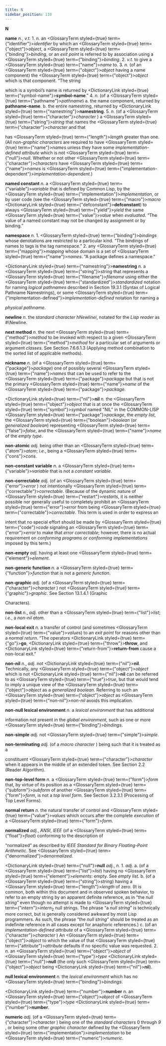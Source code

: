 ```yaml
---
title: N
sidebar_position: 110
---
```


**N** 



**name** *n.*, *v.t.* 1. *n.* an <GlossaryTerm styled={true} term={"identifier"}><i>identifier</i></GlossaryTerm> by which an <GlossaryTerm styled={true} term={"object"}><i>object</i></GlossaryTerm>, a <GlossaryTerm styled={true} term={"binding"}><i>binding</i></GlossaryTerm>, or an *exit point* is referred to by association using a <GlossaryTerm styled={true} term={"binding"}><i>binding</i></GlossaryTerm>. 2. *v.t.* to give a <GlossaryTerm styled={true} term={"name"}><i>name</i></GlossaryTerm> to. 3. *n.* (of an <GlossaryTerm styled={true} term={"object"}><i>object</i></GlossaryTerm> having a name component) the <GlossaryTerm styled={true} term={"object"}><i>object</i></GlossaryTerm> which is that component. “The string 



which is a symbol’s name is returned by <DictionaryLink styled={true} term={"symbol-name"}><b>symbol-name</b></DictionaryLink>.” 4. *n.* (of a <GlossaryTerm styled={true} term={"pathname"}><i>pathname</i></GlossaryTerm>) a. the name component, returned by **pathname-name**. b. the entire namestring, returned by <DictionaryLink styled={true} term={"namestring"}><b>namestring</b></DictionaryLink>. 5. *n.* (of a <GlossaryTerm styled={true} term={"character"}><i>character</i></GlossaryTerm> ) a <GlossaryTerm styled={true} term={"string"}><i>string</i></GlossaryTerm> that names the <GlossaryTerm styled={true} term={"character"}><i>character</i></GlossaryTerm> and that 







 



 



has <GlossaryTerm styled={true} term={"length"}><i>length</i></GlossaryTerm> greater than one. (All *non-graphic characters* are required to have <GlossaryTerm styled={true} term={"name"}><i>names</i></GlossaryTerm> unless they have some *implementation-defined attribute* which is not <GlossaryTerm styled={true} term={"null"}><i>null</i></GlossaryTerm>. Whether or not other <GlossaryTerm styled={true} term={"character"}><i>characters</i></GlossaryTerm> have <GlossaryTerm styled={true} term={"name"}><i>names</i></GlossaryTerm> is <GlossaryTerm styled={true} term={"implementation-dependent"}><i>implementation-dependent</i></GlossaryTerm>.) 



**named constant** *n.* a <GlossaryTerm styled={true} term={"variable"}><i>variable</i></GlossaryTerm> that is defined by Common Lisp, by the <GlossaryTerm styled={true} term={"implementation"}><i>implementation</i></GlossaryTerm>, or by user code (see the <GlossaryTerm styled={true} term={"macro"}><i>macro</i></GlossaryTerm> <DictionaryLink styled={true} term={"defconstant"}><b>defconstant</b></DictionaryLink>) to always <GlossaryTerm styled={true} term={"yield"}><i>yield</i></GlossaryTerm> the same <GlossaryTerm styled={true} term={"value"}><i>value</i></GlossaryTerm> when *evaluated*. “The value of a named constant may not be changed by assignment or by binding.” 



**namespace** *n.* 1. <GlossaryTerm styled={true} term={"binding"}><i>bindings</i></GlossaryTerm> whose denotations are restricted to a particular kind. “The bindings of names to tags is the tag namespace.” 2. any <GlossaryTerm styled={true} term={"mapping"}><i>mapping</i></GlossaryTerm> whose domain is a set of <GlossaryTerm styled={true} term={"name"}><i>names</i></GlossaryTerm>. “A package defines a namespace.” 



<DictionaryLink styled={true} term={"namestring"}><b>namestring</b></DictionaryLink> *n.* a <GlossaryTerm styled={true} term={"string"}><i>string</i></GlossaryTerm> that represents a <GlossaryTerm styled={true} term={"filename"}><i>filename</i></GlossaryTerm> using either the <GlossaryTerm styled={true} term={"standardized"}><i>standardized</i></GlossaryTerm> notation for naming *logical pathnames* described in Section 19.3.1 (Syntax of Logical Pathname Namestrings), or some <GlossaryTerm styled={true} term={"implementation-defined"}><i>implementation-defined</i></GlossaryTerm> notation for naming a 



*physical pathname*. 



**newline** *n.* the *standard character hNewlinei*, notated for the *Lisp reader* as #\Newline. 



**next method** *n.* the next <GlossaryTerm styled={true} term={"method"}><i>method</i></GlossaryTerm> to be invoked with respect to a given <GlossaryTerm styled={true} term={"method"}><i>method</i></GlossaryTerm> for a particular set of arguments or argument *classes*. See Section 7.6.6.1.3 (Applying method combination to the sorted list of applicable methods). 



**nickname** *n.* (of a <GlossaryTerm styled={true} term={"package"}><i>package</i></GlossaryTerm>) one of possibly several <GlossaryTerm styled={true} term={"name"}><i>names</i></GlossaryTerm> that can be used to refer to the <GlossaryTerm styled={true} term={"package"}><i>package</i></GlossaryTerm> but that is not the primary <GlossaryTerm styled={true} term={"name"}><i>name</i></GlossaryTerm> of the <GlossaryTerm styled={true} term={"package"}><i>package</i></GlossaryTerm>. 



<DictionaryLink styled={true} term={"nil"}><b>nil</b></DictionaryLink> *n.* the <GlossaryTerm styled={true} term={"object"}><i>object</i></GlossaryTerm> that is at once the <GlossaryTerm styled={true} term={"symbol"}><i>symbol</i></GlossaryTerm> named "NIL" in the COMMON-LISP <GlossaryTerm styled={true} term={"package"}><i>package</i></GlossaryTerm>, the *empty list*, the <GlossaryTerm styled={true} term={"boolean"}><i>boolean</i></GlossaryTerm> (or *generalized boolean*) representing <GlossaryTerm styled={true} term={"false"}><i>false</i></GlossaryTerm>, and the <GlossaryTerm styled={true} term={"name"}><i>name</i></GlossaryTerm> of the *empty type*. 



**non-atomic** *adj.* being other than an <GlossaryTerm styled={true} term={"atom"}><i>atom</i></GlossaryTerm>; *i.e.*, being a <GlossaryTerm styled={true} term={"cons"}><i>cons</i></GlossaryTerm>. 



**non-constant variable** *n.* a <GlossaryTerm styled={true} term={"variable"}><i>variable</i></GlossaryTerm> that is not a *constant variable*. 



**non-correctable** *adj.* (of an <GlossaryTerm styled={true} term={"error"}><i>error</i></GlossaryTerm> ) not intentionally <GlossaryTerm styled={true} term={"correctable"}><i>correctable</i></GlossaryTerm>. (Because of the dynamic nature of <GlossaryTerm styled={true} term={"restart"}><i>restarts</i></GlossaryTerm>, it is neither possible nor generally useful to completely prohibit an <GlossaryTerm styled={true} term={"error"}><i>error</i></GlossaryTerm> from being <GlossaryTerm styled={true} term={"correctable"}><i>correctable</i></GlossaryTerm>. This term is used in order to express an 



intent that no special effort should be made by <GlossaryTerm styled={true} term={"code"}><i>code</i></GlossaryTerm> signaling an <GlossaryTerm styled={true} term={"error"}><i>error</i></GlossaryTerm> to make that *error correctable*; however, there is no actual requirement on *conforming programs* or *conforming implementations* imposed by this term.) 



**non-empty** *adj.* having at least one <GlossaryTerm styled={true} term={"element"}><i>element</i></GlossaryTerm>. 



**non-generic function** *n.* a <GlossaryTerm styled={true} term={"function"}><i>function</i></GlossaryTerm> that is not a *generic function*. 







 



 



**non-graphic** *adj.* (of a <GlossaryTerm styled={true} term={"character"}><i>character</i></GlossaryTerm> ) not <GlossaryTerm styled={true} term={"graphic"}><i>graphic</i></GlossaryTerm>. See Section 13.1.4.1 (Graphic 



Characters). 



**non-list** *n.*, *adj.* other than a <GlossaryTerm styled={true} term={"list"}><i>list</i></GlossaryTerm>; *i.e.*, a *non-nil atom*. 



**non-local exit** *n.* a transfer of control (and sometimes <GlossaryTerm styled={true} term={"value"}><i>values</i></GlossaryTerm>) to an *exit point* for reasons other than a *normal return*. “The operators <DictionaryLink styled={true} term={"go"}><b>go</b></DictionaryLink>, <DictionaryLink styled={true} term={"throw"}><b>throw</b></DictionaryLink>, and <DictionaryLink styled={true} term={"return-from"}><b>return-from</b></DictionaryLink> cause a non-local exit.” 



**non-nil** *n.*, *adj.* not <DictionaryLink styled={true} term={"nil"}><b>nil</b></DictionaryLink>. Technically, any <GlossaryTerm styled={true} term={"object"}><i>object</i></GlossaryTerm> which is not <DictionaryLink styled={true} term={"nil"}><b>nil</b></DictionaryLink> can be referred to as <GlossaryTerm styled={true} term={"true"}><i>true</i></GlossaryTerm>, but that would tend to imply a unique view of the <GlossaryTerm styled={true} term={"object"}><i>object</i></GlossaryTerm> as a *generalized boolean*. Referring to such an <GlossaryTerm styled={true} term={"object"}><i>object</i></GlossaryTerm> as <GlossaryTerm styled={true} term={"non-nil"}><i>non-nil</i></GlossaryTerm> avoids this implication. 



**non-null lexical environment** *n.* a *lexical environment* that has additional 



information not present in the *global environment*, such as one or more <GlossaryTerm styled={true} term={"binding"}><i>bindings</i></GlossaryTerm>. 



**non-simple** *adj.* not <GlossaryTerm styled={true} term={"simple"}><i>simple</i></GlossaryTerm>. 



**non-terminating** *adj.* (of a *macro character* ) being such that it is treated as a 



constituent <GlossaryTerm styled={true} term={"character"}><i>character</i></GlossaryTerm> when it appears in the middle of an extended token. See Section 2.2 (Reader Algorithm). 



**non-top-level form** *n.* a <GlossaryTerm styled={true} term={"form"}><i>form</i></GlossaryTerm> that, by virtue of its position as a <GlossaryTerm styled={true} term={"subform"}><i>subform</i></GlossaryTerm> of another <GlossaryTerm styled={true} term={"form"}><i>form</i></GlossaryTerm>, is not a *top level form*. See Section 3.2.3.1 (Processing of Top Level Forms). 



**normal return** *n.* the natural transfer of control and <GlossaryTerm styled={true} term={"value"}><i>values</i></GlossaryTerm> which occurs after the complete *execution* of a <GlossaryTerm styled={true} term={"form"}><i>form</i></GlossaryTerm>. 



**normalized** *adj.*, *ANSI*, *IEEE* (of a <GlossaryTerm styled={true} term={"float"}><i>float</i></GlossaryTerm>) conforming to the description of 



“normalized” as described by *IEEE Standard for Binary Floating-Point Arithmetic*. See <GlossaryTerm styled={true} term={"denormalized"}><i>denormalized</i></GlossaryTerm>. 



<DictionaryLink styled={true} term={"null"}><b>null</b></DictionaryLink> *adj.*, *n.* 1. *adj.* a. (of a <GlossaryTerm styled={true} term={"list"}><i>list</i></GlossaryTerm>) having no <GlossaryTerm styled={true} term={"element"}><i>elements</i></GlossaryTerm>: empty. See *empty list*. b. (of a <GlossaryTerm styled={true} term={"string"}><i>string</i></GlossaryTerm>) having a <GlossaryTerm styled={true} term={"length"}><i>length</i></GlossaryTerm> of zero. (It is common, both within this document and in observed spoken behavior, to refer to an empty string by an apparent definite reference, as in “the *null string*” even though no attempt is made to <GlossaryTerm styled={true} term={"intern"}><i>intern</i></GlossaryTerm><sub>2</sub> null strings. The phrase “a *null string*” is technically more correct, but is generally considered awkward by most Lisp programmers. As such, the phrase “the *null string*” should be treated as an indefinite reference in all cases except for anaphoric references.) c. (of an *implementation-defined attribute* of a <GlossaryTerm styled={true} term={"character"}><i>character</i></GlossaryTerm> ) An <GlossaryTerm styled={true} term={"object"}><i>object</i></GlossaryTerm> to which the value of that <GlossaryTerm styled={true} term={"attribute"}><i>attribute</i></GlossaryTerm> defaults if no specific value was requested. 2. *n.* an <GlossaryTerm styled={true} term={"object"}><i>object</i></GlossaryTerm> of <GlossaryTerm styled={true} term={"type"}><i>type</i></GlossaryTerm> <DictionaryLink styled={true} term={"null"}><b>null</b></DictionaryLink> (the only such <GlossaryTerm styled={true} term={"object"}><i>object</i></GlossaryTerm> being <DictionaryLink styled={true} term={"nil"}><b>nil</b></DictionaryLink>). 



**null lexical environment** *n.* the *lexical environment* which has no <GlossaryTerm styled={true} term={"binding"}><i>bindings</i></GlossaryTerm>. 







 



 



<DictionaryLink styled={true} term={"number"}><b>number</b></DictionaryLink> *n.* an <GlossaryTerm styled={true} term={"object"}><i>object</i></GlossaryTerm> of <GlossaryTerm styled={true} term={"type"}><i>type</i></GlossaryTerm> <DictionaryLink styled={true} term={"number"}><b>number</b></DictionaryLink>. 



**numeric** *adj.* (of a <GlossaryTerm styled={true} term={"character"}><i>character</i></GlossaryTerm> ) being one of the *standard characters* 0 through *9* , or being some other *graphic character* defined by the <GlossaryTerm styled={true} term={"implementation"}><i>implementation</i></GlossaryTerm> to be <GlossaryTerm styled={true} term={"numeric"}><i>numeric</i></GlossaryTerm>. 



